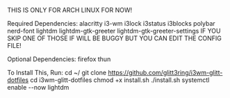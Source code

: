 THIS IS ONLY FOR ARCH LINUX FOR NOW!

Required Dependencies:
alacritty i3-wm i3lock i3status i3blocks polybar nerd-font lightdm lightdm-gtk-greeter lightdm-gtk-greeter-settings
IF YOU SKIP ONE OF THOSE IF WILL BE BUGGY BUT YOU CAN EDIT THE CONFIG FILE!

Optional Dependencies:
firefox thun

To Install This, Run:
cd ~/
git clone https://github.com/glitt3ring/i3wm-glitt-dotfiles
cd i3wm-glitt-dotfiles
chmod +x install.sh
./install.sh
systemctl enable --now lightdm
